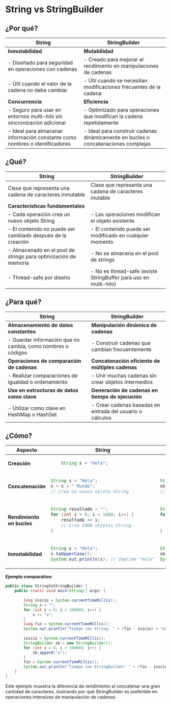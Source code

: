 # String vs StringBuilder

## ¿Por qué?

|String|StringBuilder|
|-|-|
|**Inmutabilidad**|**Mutabilidad**|
|- Diseñado para seguridad en operaciones con cadenas|- Creado para mejorar el rendimiento en manipulaciones de cadenas|
|- Útil cuando el valor de la cadena no debe cambiar|- Útil cuando se necesitan modificaciones frecuentes de la cadena|
|**Concurrencia**|**Eficiencia**|
|- Seguro para usar en entornos multi-hilo sin sincronización adicional|- Optimizado para operaciones que modifican la cadena repetidamente|
|- Ideal para almacenar información constante como nombres o identificadores|- Ideal para construir cadenas dinámicamente en bucles o concatenaciones complejas|

## ¿Qué?

|String|StringBuilder|
|-|-|
|Clase que representa una cadena de caracteres inmutable|Clase que representa una cadena de caracteres mutable|
|**Características fundamentales**||
|- Cada operación crea un nuevo objeto String|- Las operaciones modifican el objeto existente|
|- El contenido no puede ser cambiado después de la creación|- El contenido puede ser modificado en cualquier momento|
|- Almacenado en el pool de strings para optimización de memoria|- No se almacena en el pool de strings|
|- Thread-safe por diseño|- No es thread-safe (existe StringBuffer para uso en multi-hilo)|

## ¿Para qué?

|String|StringBuilder|
|-|-|
|**Almacenamiento de datos constantes**|**Manipulación dinámica de cadenas**|
|- Guardar información que no cambia, como nombres o códigos|- Construir cadenas que cambian frecuentemente|
|**Operaciones de comparación de cadenas**|**Concatenación eficiente de múltiples cadenas**|
|- Realizar comparaciones de igualdad o ordenamiento|- Unir muchas cadenas sin crear objetos intermedios|
|**Uso en estructuras de datos como clave**|**Generación de cadenas en tiempo de ejecución**|
|- Utilizar como clave en HashMap o HashSet|- Crear cadenas basadas en entrada del usuario o cálculos|

## ¿Cómo?

<table>
  <thead>
    <tr>
      <th>Aspecto</th>
      <th>String</th>
      <th>StringBuilder</th>
    </tr>
  </thead>
  <tbody>
    <tr>
      <td><strong>Creación</strong></td>
<td>

```java
    String s = "Hola";
```      

</td>
<td>

```java
    StringBuilder sb = new StringBuilder("Hola");
```

</td>
    </tr>
    <tr>
      <td><strong>Concatenación</strong></td>
<td>

```java
String s = "Hola";
s = s + " Mundo";
// Crea un nuevo objeto String
```

</td>
<td>

```java
StringBuilder sb = new StringBuilder("Hola");
sb.append(" Mundo");
// Modifica el mismo objeto
```

</td>
    </tr>
    <tr>
      <td><strong>Rendimiento en bucles</strong></td>
<td>

```java
String resultado = "";
for (int i = 0; i < 1000; i++) {
    resultado += i;
    // Crea 1000 objetos String
}
```

</td>
<td>

```java
StringBuilder resultado = new StringBuilder();
for (int i = 0; i < 1000; i++) {
    resultado.append(i);
    // Modifica el mismo objeto 1000 veces
}
```
</td>
    </tr>
    <tr>
      <td><strong>Inmutabilidad</strong></td>
<td>

```java
String s = "Hola";
s.toUpperCase();
System.out.println(s); // Imprime "Hola"
```
</td>
<td>

```java
StringBuilder sb = new StringBuilder("Hola");
sb.append(" Mundo");
System.out.println(sb); // Imprime "Hola Mundo"
```

</td>
</tr>
</tbody>
</table>

**Ejemplo comparativo:**

```java
public class StringVsStringBuilder {
    public static void main(String[] args) {
        
        long inicio = System.currentTimeMillis();
        String s = "";
        for (int i = 0; i < 100000; i++) {
            s += "a";
        }
        long fin = System.currentTimeMillis();
        System.out.println("Tiempo con String: " + (fin - inicio) + "ms");
        
        inicio = System.currentTimeMillis();
        StringBuilder sb = new StringBuilder();
        for (int i = 0; i < 100000; i++) {
            sb.append("a");
        }
        fin = System.currentTimeMillis();
        System.out.println("Tiempo con StringBuilder: " + (fin - inicio) + "ms");
    }
}
```

Este ejemplo muestra la diferencia de rendimiento al concatenar una gran cantidad de caracteres, ilustrando por qué StringBuilder es preferible en operaciones intensivas de manipulación de cadenas.